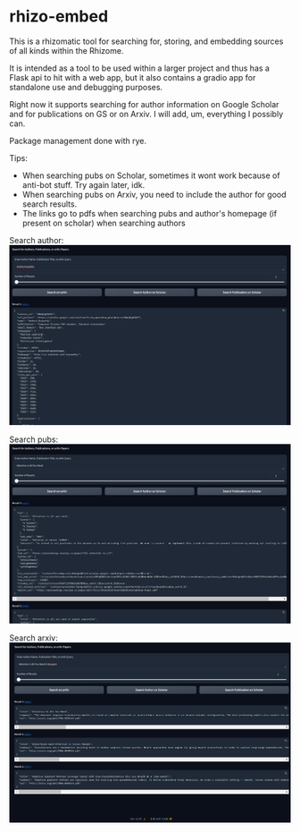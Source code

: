 # rhizo-embed

This is a rhizomatic tool for searching for, storing, and embedding sources of all kinds within the Rhizome.

It is intended as a tool to be used within a larger project and thus has a Flask api to hit with a web app, but it also contains a gradio app for standalone use and debugging purposes.

Right now it supports searching for author information on Google Scholar and for publications on GS or on Arxiv. I will add, um, everything I possibly can.

Package management done with rye.

Tips:
- When searching pubs on Scholar, sometimes it wont work because of anti-bot stuff. Try again later, idk.
- When searching pubs on Arxiv, you need to include the author for good search results.
- The links go to pdfs when searching pubs and author's homepage (if present on scholar) when searching authors

Search author:
![Search Author](search_author.png)

Search pubs:
![Search Pubs](search_pubs.png)

Search arxiv:
![Search Arxiv](search_arxiv.png)